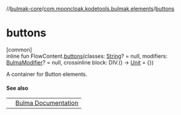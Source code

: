 //[bulmak-core](../../index.md)/[com.mooncloak.kodetools.bulmak.elements](index.md)/[buttons](buttons.md)

# buttons

[common]\
inline fun FlowContent.[buttons](buttons.md)(classes: [String](https://kotlinlang.org/api/core/kotlin-stdlib/kotlin/-string/index.html)? = null, modifiers: [BulmaModifier](../com.mooncloak.kodetools.bulmak.modifier/-bulma-modifier/index.md)? = null, crossinline block: DIV.() -&gt; [Unit](https://kotlinlang.org/api/core/kotlin-stdlib/kotlin/-unit/index.html) = {})

A container for Button elements.

#### See also

| | |
|---|---|
|  | [Bulma Documentation](https://bulma.io/documentation/elements/button/) |
